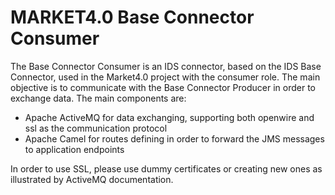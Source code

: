 # MARKET4.0 Base Connector Consumer
The Base Connector Consumer is an IDS connector, based on the IDS Base Connector, used in the Market4.0 project with the consumer role.
The main objective is to communicate with the Base Connector Producer in order to exchange data. The main components are:
* Apache ActiveMQ for data exchanging, supporting both openwire and ssl as the communication protocol
* Apache Camel for routes defining in order to forward the JMS messages to application endpoints

In order to use SSL, please use dummy certificates or creating new ones as illustrated by ActiveMQ documentation.
